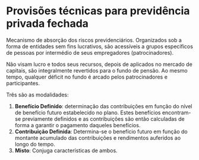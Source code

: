 # Provisões técnicas para previdência privada fechada

Mecanismo de absorção dos riscos previdenciários. Organizados sob a forma de entidades sem fins lucrativos, são acessíveis a grupos específicos de pessoas por intermédio de seus empregadores (patrocinadores). 

Não visam lucro e todos seus recursos, depois de aplicados no mercado de capitais, são integralmente revertidos para o fundo de pensão. Ao mesmo tempo, qualquer déficit no fundo é arcado pelos patrocinadores e participantes.

Três são as modalidades:

1. **Benefício Definido**: determinação das contribuições em função do nível de benefício futuro estabelecido no plano. Estes benefícios encontram-se previamente definidos e as contribuições são então calculadas de forma a garantir o pagamento daqueles benefícios.
2. **Contribuição Definida**: Determina-se o benefício futuro em função do montante acumulado das contribuições e rendimentos auferidos ao longo do tempo.
3. **Misto**: Conjuga características de ambos.
